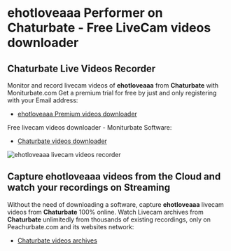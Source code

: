 # ehotloveaaa Performer on Chaturbate - Free LiveCam videos downloader

## Chaturbate Live Videos Recorder

Monitor and record livecam videos of **ehotloveaaa** from **Chaturbate** with Moniturbate.com
Get a premium trial for free by just and only registering with your Email address:
* [ehotloveaaa Premium videos downloader](https://moniturbate.com/request-demo-licence-key.html)

Free livecam videos downloader - Moniturbate Software:
* [Chaturbate videos downloader](https://moniturbate.com/moniturbate-download-software.html)

![ehotloveaaa livecam videos recorder](https://peachurnet.com/templates/moniturbate-software.png)


## Capture ehotloveaaa videos from the Cloud and watch your recordings on Streaming

Without the need of downloading a software, capture **ehotloveaaa** livecam videos from **Chaturbate** 100% online.
Watch Livecam archives from **Chaturbate** unlimitedly from thousands of existing recordings, only on Peachurbate.com and its websites network:
* [Chaturbate videos archives](https://peachurnet.com/)